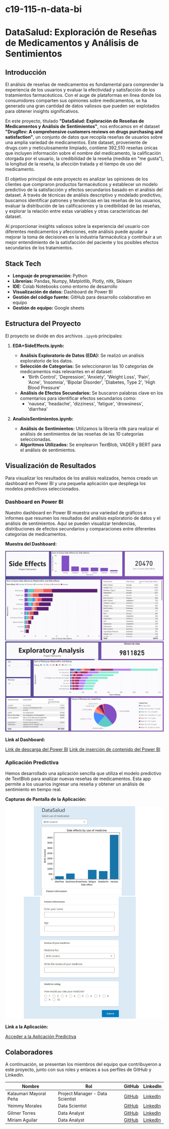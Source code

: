 # c19-115-n-data-bi

# **DataSalud: Exploración de Reseñas de Medicamentos y Análisis de Sentimientos**

## Introducción

El análisis de reseñas de medicamentos es fundamental para comprender la experiencia de los usuarios y evaluar la efectividad y satisfacción de los tratamientos farmacéuticos. Con el auge de plataformas en línea donde los consumidores comparten sus opiniones sobre medicamentos, se ha generado una gran cantidad de datos valiosos que pueden ser explotados para obtener insights significativos.  

En este proyecto, titulado **"DataSalud: Exploración de Reseñas de Medicamentos y Análisis de Sentimientos"**, nos enfocamos en el dataset **"DrugRev: A comprehensive customers reviews on drugs purchasing and satisfaction"**, un conjunto de datos  que recopila reseñas de usuarios sobre una amplia variedad de medicamentos. Este dataset, proveniente de drugs.com y meticulosamente limpiado, contiene 392,510 reseñas únicas que incluyen información sobre el nombre del medicamento, la calificación otorgada por el usuario, la credibilidad de la reseña (medida en "me gusta"), la longitud de la reseña, la afección tratada y el tiempo de uso del medicamento.  

El objetivo principal de este proyecto es analizar las opiniones de los clientes que compraron productos farmacéuticos y establecer un modelo predictivo de la satisfacción y efectos secundarios basado en el análisis del dataset. A través de técnicas de análisis descriptivo y modelado predictivo, buscamos identificar patrones y tendencias en las reseñas de los usuarios, evaluar la distribución de las calificaciones y la credibilidad de las reseñas, y explorar la relación entre estas variables y otras características del dataset.  

Al proporcionar insights valiosos sobre la experiencia del usuario con diferentes medicamentos y afecciones, este análisis puede ayudar a mejorar la toma de decisiones en la industria farmacéutica y contribuir a un mejor entendimiento de la satisfacción del paciente y los posibles efectos secundarios de los tratamientos.  

## Stack Tech

- **Lenguaje de programación:** Python
- **Librerías:** Pandas, Numpy, Matplotlib, Plotly, nltk, Sklearn
- **IDE:** Colab Notebooks como entorno de desarrollo
- **Visualización de datos:** Dashboard de Power BI
- **Gestión del código fuente:** GitHub para desarrollo colaborativo en equipo
- **Gestión de equipo:** Google sheets 

## Estructura del Proyecto

El proyecto se divide en dos archivos `.ipynb` principales:

1. **EDA+SideEffects.ipynb:**
   - **Análisis Exploratorio de Datos (EDA):** Se realizó un análisis exploratorio de los datos.
   - **Selección de Categorías:** Se seleccionaron las 10 categorías de medicamentos más relevantes en el dataset:
     - 'Birth Control', 'Depression', 'Anxiety', 'Weight Loss', 'Pain', 'Acne', 'Insomnia', 'Bipolar Disorder', 'Diabetes, Type 2', 'High Blood Pressure'
   - **Análisis de Efectos Secundarios:** Se buscaron palabras clave en los comentarios para identificar efectos secundarios como:
     - 'nausea', 'headache', 'dizziness', 'fatigue', 'drowsiness', 'diarrhea'

2. **AnalisisSentimientos.ipynb:**
   - **Análisis de Sentimientos:** Utilizamos la librería nltk para realizar el análisis de sentimientos de las reseñas de las 10 categorías seleccionadas.
   - **Algoritmos Utilizados:** Se emplearon TextBlob, VADER y BERT para el análisis de sentimientos.
  
## Visualización de Resultados

Para visualizar los resultados de los análisis realizados, hemos creado un dashboard en Power BI y una pequeña aplicación que despliega los modelos predictivos seleccionados.

### Dashboard en Power BI

Nuestro dashboard en Power BI muestra una variedad de gráficos e informes que resumen los resultados del análisis exploratorio de datos y el análisis de sentimientos. Aquí se pueden visualizar tendencias, distribuciones de efectos secundarios y comparaciones entre diferentes categorías de medicamentos.

**Muestra del Dashboard:**

![Dashboard Screenshot 1](screenshots/powerbi1.jpg)
![Dashboard Screenshot 2](screenshots/powerbi2.jpg)

**Link al Dashboard:**

[Link de descarga del Power BI](https://seagob-my.sharepoint.com/:u:/g/personal/enrique_torres_sea_gob_cl/EU6lV3nhT6NKvcDSe--7J5IBZfB-lWn-QmYxYCSGctGonw?e=jWbLO9)
[Link de inserción de contenido del Power BI](https://app.powerbi.com/reportEmbed?reportId=c979682a-c295-4cf5-8620-33e35967e275&autoAuth=true&ctid=b71dc67e-f571-4846-9db8-1264f14ea88b)

### Aplicación Predictiva

Hemos desarrollado una aplicación sencilla que utiliza el modelo predictivo de TextBlob para analizar nuevas reseñas de medicamentos. Esta app permite a los usuarios ingresar una reseña y obtener un análisis de sentimiento en tiempo real.

**Capturas de Pantalla de la Aplicación:**

![App Screenshot 1](screenshots/app1.png)
![App Screenshot 2](screenshots/app2.jpg)

**Link a la Aplicación:**

[Acceder a la Aplicación Predictiva](https://jz9v4d-kalaumari-mayoral0pe0a.shinyapps.io/datasalud/)

## Colaboradores

A continuación, se presentan los miembros del equipo que contribuyeron a este proyecto, junto con sus roles y enlaces a sus perfiles de GitHub y LinkedIn.

| Nombre                 | Rol                        | GitHub                          | LinkedIn                                                                         |
|------------------------|----------------------------|---------------------------------|----------------------------------------------------------------------------------|
| Kalaumari Mayoral Peña | Project Manager - Data Scientist | [GitHub](https://github.com/kalaumari) | [LinkedIn](https://www.linkedin.com/in/kalaumari-mayoral-pe%C3%B1a-48a49071/)     |
| Yeimmy Morales         | Data Scientist             | [GitHub](https://github.com/yeimmygit11) | [LinkedIn](https://www.linkedin.com/in/yeimmy-morales)                          |
| Gilmer Torres          | Data Analyst               | [GitHub](https://github.com/gilmer-enrique) | [LinkedIn](https://www.linkedin.com/in/gilmer-enrique-torres-ben%C3%ADtez-5b00b786/) |
| Miriam Aguilar         | Data Analyst               | [GitHub](https://github.com/MiriamAguilarP13) | [LinkedIn](https://www.linkedin.com/in/miriampineda02/)                         |




